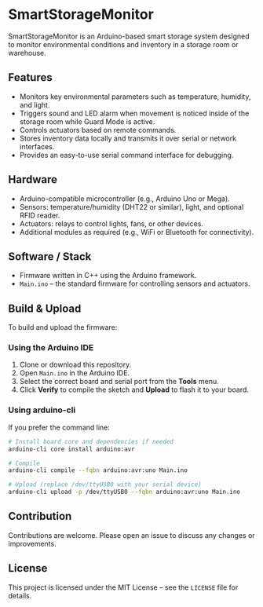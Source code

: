 # SmartStorageMonitor

SmartStorageMonitor is an Arduino-based smart storage system designed to monitor environmental conditions and inventory in a storage room or warehouse.

## Features

- Monitors key environmental parameters such as temperature, humidity, and light.
- Triggers sound and LED alarm when movement is noticed inside of the storage room while Guard Mode is active.
- Controls actuators based on remote commands.
- Stores inventory data locally and transmits it over serial or network interfaces.
- Provides an easy-to-use serial command interface for debugging.

## Hardware

- Arduino-compatible microcontroller (e.g., Arduino Uno or Mega).
- Sensors: temperature/humidity (DHT22 or similar), light, and optional RFID reader.
- Actuators: relays to control lights, fans, or other devices.
- Additional modules as required (e.g., WiFi or Bluetooth for connectivity).

## Software / Stack

- Firmware written in C++ using the Arduino framework.
- `Main.ino` – the standard firmware for controlling sensors and actuators.

## Build & Upload

To build and upload the firmware:

### Using the Arduino IDE

1. Clone or download this repository.
2. Open `Main.ino` in the Arduino IDE.
3. Select the correct board and serial port from the **Tools** menu.
4. Click **Verify** to compile the sketch and **Upload** to flash it to your board.

### Using arduino-cli

If you prefer the command line:

```bash
# Install board core and dependencies if needed
arduino-cli core install arduino:avr

# Compile
arduino-cli compile --fqbn arduino:avr:uno Main.ino

# Upload (replace /dev/ttyUSB0 with your serial device)
arduino-cli upload -p /dev/ttyUSB0 --fqbn arduino:avr:uno Main.ino
```

## Contribution

Contributions are welcome. Please open an issue to discuss any changes or improvements.

## License

This project is licensed under the MIT License – see the `LICENSE` file for details.
